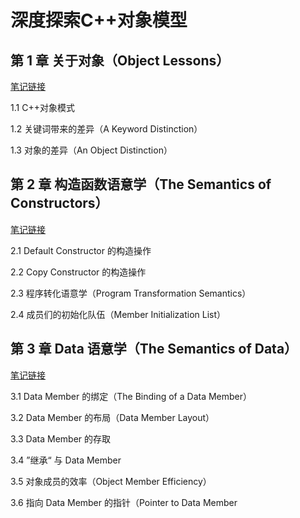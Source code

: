 # 深度探索C++对象模型

## 第 1 章  关于对象（Object Lessons）

[笔记链接](file/第1章.md)

1.1  C++对象模式

1.2  关键词带来的差异（A Keyword Distinction）

1.3  对象的差异（An Object Distinction）



## 第 2 章  构造函数语意学（The Semantics of Constructors）

[笔记链接](file/第2章.md)

2.1  Default Constructor 的构造操作

2.2  Copy Constructor 的构造操作

2.3 程序转化语意学（Program Transformation Semantics）

2.4  成员们的初始化队伍（Member Initialization List）



## 第 3 章  Data 语意学（The Semantics of Data）

[笔记链接](file/第3章.md)

3.1  Data Member 的绑定（The Binding of a Data Member）

3.2  Data Member 的布局（Data Member Layout）

3.3  Data Member 的存取

3.4  ”继承“ 与 Data Member

3.5  对象成员的效率（Object Member Efficiency）

3.6  指向 Data Member 的指针（Pointer to Data Member



